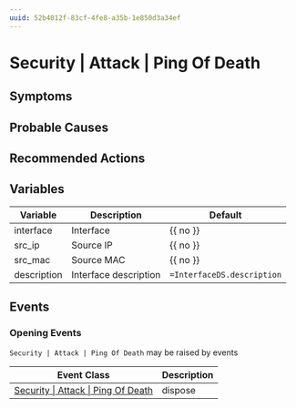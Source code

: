 ```yaml
---
uuid: 52b4012f-83cf-4fe8-a35b-1e850d3a34ef
---
```

# Security | Attack | Ping Of Death

## Symptoms

## Probable Causes

## Recommended Actions

## Variables

| Variable    | Description           | Default                    |
| ----------- | --------------------- | -------------------------- |
| interface   | Interface             | {{ no }}                   |
| src_ip      | Source IP             | {{ no }}                   |
| src_mac     | Source MAC            | {{ no }}                   |
| description | Interface description | `=InterfaceDS.description` |

## Events

### Opening Events
`Security | Attack | Ping Of Death` may be raised by events

| Event Class                                                                                           | Description |
| ----------------------------------------------------------------------------------------------------- | ----------- |
| [Security \| Attack \| Ping Of Death](ref://event-classes-reference/security/attack/ping-of-death.md) | dispose     |

